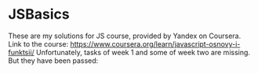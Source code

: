 # JSBasics
These are my solutions for JS course, provided by Yandex on Coursera.
Link to the course: https://www.coursera.org/learn/javascript-osnovy-i-funktsii/
Unfortunately, tasks of week 1 and some of week two are missing.
But they have been passed:
